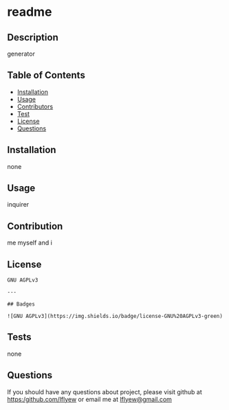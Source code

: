 # readme

  ## Description

  generator

  ## Table of Contents

  - [Installation](#installation)
  - [Usage](#usage)
  - [Contributors](#contributors)
  - [Test](#tests)
  - [License](#license)
  - [Questions](#questions)

  ## Installation

  none

  ## Usage

  inquirer

  ## Contribution

  me myself and i

  ## License
    
    GNU AGPLv3
    
    ---
    
    ## Badges

    ![GNU AGPLv3](https://img.shields.io/badge/license-GNU%20AGPLv3-green)

    

  ## Tests

  none

  ## Questions

  If you should have any questions about project, please visit github at [https:/github.com/lflyew](https://github.com/lflyew/) or email me at lflyew@gmail.com
